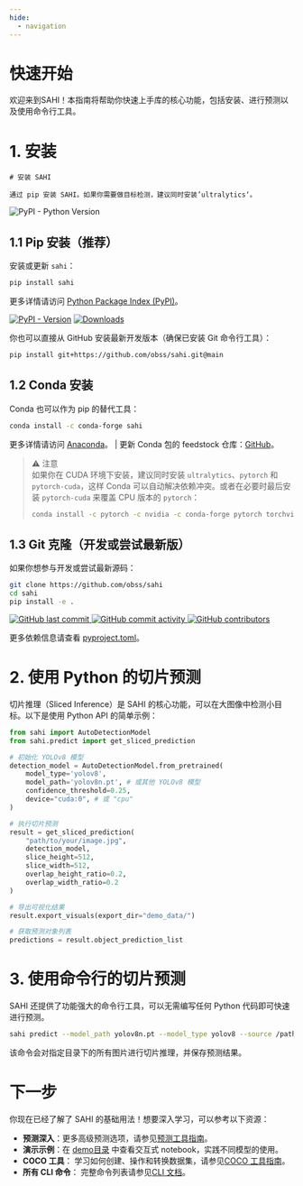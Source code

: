 ```yaml
---
hide:
  - navigation
---
```


# 快速开始

欢迎来到SAHI！本指南将帮助你快速上手库的核心功能，包括安装、进行预测以及使用命令行工具。

# 1. 安装

```
# 安装 SAHI

通过 pip 安装 SAHI。如果你需要做目标检测，建议同时安装’ultralytics‘。
```
![PyPI - Python Version](https://img.shields.io/pypi/pyversions/sahi?logo=python&logoColor=gold)

## 1.1 Pip 安装（推荐）

安装或更新 `sahi`：

```bash
pip install sahi
```

更多详情请访问 [Python Package Index (PyPI)](https://pypi.org/project/sahi/)。  

[![PyPI - Version](https://img.shields.io/pypi/v/sahi?logo=pypi&logoColor=white)](https://pypi.org/project/sahi/) [![Downloads](https://static.pepy.tech/badge/sahi)](https://www.pepy.tech/projects/sahi)

你也可以直接从 GitHub 安装最新开发版本（确保已安装 Git 命令行工具）：

```bash
pip install git+https://github.com/obss/sahi.git@main
```

## 1.2 Conda 安装

Conda 也可以作为 pip 的替代工具：

```bash
conda install -c conda-forge sahi
```

更多详情请访问 [Anaconda](https://anaconda.org/conda-forge/sahi)。  | 更新 Conda 包的 feedstock 仓库：[GitHub](https://github.com/conda-forge/sahi-feedstock/)。

> ⚠️ 注意  
> 如果你在 CUDA 环境下安装，建议同时安装 `ultralytics`、`pytorch` 和 `pytorch-cuda`，这样 Conda 可以自动解决依赖冲突。或者在必要时最后安装 `pytorch-cuda` 来覆盖 CPU 版本的 `pytorch`：
>
> ```bash
> conda install -c pytorch -c nvidia -c conda-forge pytorch torchvision pytorch-cuda=11.8 ultralytics
> ```

## 1.3 Git 克隆（开发或尝试最新版）

如果你想参与开发或尝试最新源码：

```bash
git clone https://github.com/obss/sahi
cd sahi
pip install -e .
```

<p align="left">
  <a href="https://github.com/obss/sahi">
    <img src="https://img.shields.io/github/last-commit/obss/sahi?logo=github" alt="GitHub last commit">
  </a>
  <a href="https://github.com/obss/sahi/commits/main">
    <img src="https://img.shields.io/github/commit-activity/t/obss/sahi" alt="GitHub commit activity">
  </a>
  <a href="https://github.com/obss/sahi/graphs/contributors">
    <img src="https://img.shields.io/github/contributors/obss/sahi" alt="GitHub contributors">
  </a>
</p>

更多依赖信息请查看 [pyproject.toml](https://github.com/obss/sahi/blob/main/pyproject.toml)。

# 2. 使用 Python 的切片预测

切片推理（Sliced Inference）是 SAHI 的核心功能，可以在大图像中检测小目标。以下是使用 Python API 的简单示例：

```python
from sahi import AutoDetectionModel
from sahi.predict import get_sliced_prediction

# 初始化 YOLOv8 模型
detection_model = AutoDetectionModel.from_pretrained(
    model_type='yolov8',
    model_path='yolov8n.pt', # 或其他 YOLOv8 模型
    confidence_threshold=0.25,
    device="cuda:0", # 或 "cpu"
)

# 执行切片预测
result = get_sliced_prediction(
    "path/to/your/image.jpg",
    detection_model,
    slice_height=512,
    slice_width=512,
    overlap_height_ratio=0.2,
    overlap_width_ratio=0.2
)

# 导出可视化结果
result.export_visuals(export_dir="demo_data/")

# 获取预测对象列表
predictions = result.object_prediction_list
```
# 3. 使用命令行的切片预测

SAHI 还提供了功能强大的命令行工具，可以无需编写任何 Python 代码即可快速进行预测。

```bash
sahi predict --model_path yolov8n.pt --model_type yolov8 --source /path/to/images/ --slice_height 512 --slice_width 512
```
该命令会对指定目录下的所有图片进行切片推理，并保存预测结果。

# 下一步

你现在已经了解了 SAHI 的基础用法！想要深入学习，可以参考以下资源：

* **预测深入**：更多高级预测选项，请参见[预测工具指南](predict.md)。
* **演示示例**：在 [demo目录](../demo/) 中查看交互式 notebook，实践不同模型的使用。
* **COCO 工具**： 学习如何创建、操作和转换数据集，请参见[COCO 工具指南](coco.md)。
* **所有 CLI 命令**： 完整命令列表请参见[CLI 文档](cli.md)。